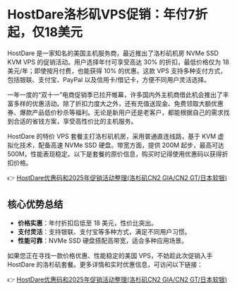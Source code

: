 # HostDare洛杉矶VPS促销：年付7折起，仅18美元

HostDare 是一家知名的美国主机服务商，最近推出了洛杉矶机房 NVMe SSD KVM VPS 的促销活动。用户选择年付可享受高达 30% 的折扣，最低价格仅为 18 美元/年；即使按月付费，也能获得 10% 的优惠。这款 VPS 支持多种支付方式，包括银联、支付宝、PayPal 以及信用卡/借记卡，方便不同用户灵活选择。

一年一度的“双十一”电商促销季已拉开帷幕，许多国内外主机商借此机会推出了丰富多样的优惠活动。除了折扣力度大之外，还有充值送现金、免费领取大额优惠券、爆款产品低价秒杀等福利。无论是新用户还是老客户，都能根据自己的需求找到合适的省钱方案，享受高性价比的主机服务。

HostDare 的特价 VPS 套餐主打洛杉矶机房，采用普通直连线路，基于 KVM 虚拟化技术，配备高速 NVMe SSD 硬盘。带宽方面，提供 200M 起步，最高可达 500M，性能表现稳定。以下是套餐的原价信息，购买时记得使用优惠码以获得折扣价格。

👉 [HostDare优惠码和2025年促销活动整理(洛杉矶CN2 GIA/CN2 GT/日本软银)](https://bit.ly/hostdare)

## 核心优势总结
- **价格实惠**：年付折扣后低至 18 美元，性价比突出。
- **支付灵活**：支持银联、支付宝等多种方式，满足不同用户习惯。
- **性能可靠**：NVMe SSD 硬盘搭配高带宽，适合多种应用场景。

如果您正在寻找一款价格优惠、性能稳定的美国 VPS，不妨趁此次促销入手 HostDare 的洛杉矶套餐。更多详情和实时优惠信息，可访问以下链接：

👉 [HostDare优惠码和2025年促销活动整理(洛杉矶CN2 GIA/CN2 GT/日本软银)](https://bit.ly/hostdare)